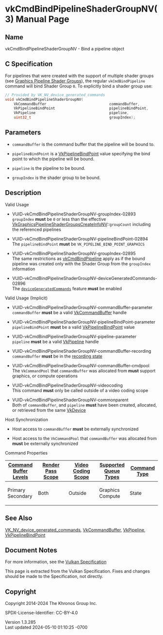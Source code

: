 # vkCmdBindPipelineShaderGroupNV(3) Manual Page

## Name

vkCmdBindPipelineShaderGroupNV - Bind a pipeline object



## <a href="#_c_specification" class="anchor"></a>C Specification

For pipelines that were created with the support of multiple shader
groups (see <a
href="https://registry.khronos.org/vulkan/specs/1.3-extensions/html/vkspec.html#graphics-shadergroups"
target="_blank" rel="noopener">Graphics Pipeline Shader Groups</a>), the
regular `vkCmdBindPipeline` command will bind Shader Group `0`. To
explicitly bind a shader group use:

``` c
// Provided by VK_NV_device_generated_commands
void vkCmdBindPipelineShaderGroupNV(
    VkCommandBuffer                             commandBuffer,
    VkPipelineBindPoint                         pipelineBindPoint,
    VkPipeline                                  pipeline,
    uint32_t                                    groupIndex);
```

## <a href="#_parameters" class="anchor"></a>Parameters

- `commandBuffer` is the command buffer that the pipeline will be bound
  to.

- `pipelineBindPoint` is a
  [VkPipelineBindPoint](https://registry.khronos.org/vulkan/specs/1.3-extensions/man/html/VkPipelineBindPoint.html) value specifying the
  bind point to which the pipeline will be bound.

- `pipeline` is the pipeline to be bound.

- `groupIndex` is the shader group to be bound.

## <a href="#_description" class="anchor"></a>Description

Valid Usage

- <a href="#VUID-vkCmdBindPipelineShaderGroupNV-groupIndex-02893"
  id="VUID-vkCmdBindPipelineShaderGroupNV-groupIndex-02893"></a>
  VUID-vkCmdBindPipelineShaderGroupNV-groupIndex-02893  
  `groupIndex` **must** be `0` or less than the effective
  [VkGraphicsPipelineShaderGroupsCreateInfoNV](https://registry.khronos.org/vulkan/specs/1.3-extensions/man/html/VkGraphicsPipelineShaderGroupsCreateInfoNV.html)::`groupCount`
  including the referenced pipelines

- <a href="#VUID-vkCmdBindPipelineShaderGroupNV-pipelineBindPoint-02894"
  id="VUID-vkCmdBindPipelineShaderGroupNV-pipelineBindPoint-02894"></a>
  VUID-vkCmdBindPipelineShaderGroupNV-pipelineBindPoint-02894  
  The `pipelineBindPoint` **must** be `VK_PIPELINE_BIND_POINT_GRAPHICS`

- <a href="#VUID-vkCmdBindPipelineShaderGroupNV-groupIndex-02895"
  id="VUID-vkCmdBindPipelineShaderGroupNV-groupIndex-02895"></a>
  VUID-vkCmdBindPipelineShaderGroupNV-groupIndex-02895  
  The same restrictions as [vkCmdBindPipeline](https://registry.khronos.org/vulkan/specs/1.3-extensions/man/html/vkCmdBindPipeline.html)
  apply as if the bound pipeline was created only with the Shader Group
  from the `groupIndex` information

- <a
  href="#VUID-vkCmdBindPipelineShaderGroupNV-deviceGeneratedCommands-02896"
  id="VUID-vkCmdBindPipelineShaderGroupNV-deviceGeneratedCommands-02896"></a>
  VUID-vkCmdBindPipelineShaderGroupNV-deviceGeneratedCommands-02896  
  The <a
  href="https://registry.khronos.org/vulkan/specs/1.3-extensions/html/vkspec.html#features-deviceGeneratedCommands"
  target="_blank" rel="noopener"><code>deviceGeneratedCommands</code></a>
  feature **must** be enabled

Valid Usage (Implicit)

- <a href="#VUID-vkCmdBindPipelineShaderGroupNV-commandBuffer-parameter"
  id="VUID-vkCmdBindPipelineShaderGroupNV-commandBuffer-parameter"></a>
  VUID-vkCmdBindPipelineShaderGroupNV-commandBuffer-parameter  
  `commandBuffer` **must** be a valid
  [VkCommandBuffer](https://registry.khronos.org/vulkan/specs/1.3-extensions/man/html/VkCommandBuffer.html) handle

- <a
  href="#VUID-vkCmdBindPipelineShaderGroupNV-pipelineBindPoint-parameter"
  id="VUID-vkCmdBindPipelineShaderGroupNV-pipelineBindPoint-parameter"></a>
  VUID-vkCmdBindPipelineShaderGroupNV-pipelineBindPoint-parameter  
  `pipelineBindPoint` **must** be a valid
  [VkPipelineBindPoint](https://registry.khronos.org/vulkan/specs/1.3-extensions/man/html/VkPipelineBindPoint.html) value

- <a href="#VUID-vkCmdBindPipelineShaderGroupNV-pipeline-parameter"
  id="VUID-vkCmdBindPipelineShaderGroupNV-pipeline-parameter"></a>
  VUID-vkCmdBindPipelineShaderGroupNV-pipeline-parameter  
  `pipeline` **must** be a valid [VkPipeline](https://registry.khronos.org/vulkan/specs/1.3-extensions/man/html/VkPipeline.html) handle

- <a href="#VUID-vkCmdBindPipelineShaderGroupNV-commandBuffer-recording"
  id="VUID-vkCmdBindPipelineShaderGroupNV-commandBuffer-recording"></a>
  VUID-vkCmdBindPipelineShaderGroupNV-commandBuffer-recording  
  `commandBuffer` **must** be in the [recording
  state](#commandbuffers-lifecycle)

- <a href="#VUID-vkCmdBindPipelineShaderGroupNV-commandBuffer-cmdpool"
  id="VUID-vkCmdBindPipelineShaderGroupNV-commandBuffer-cmdpool"></a>
  VUID-vkCmdBindPipelineShaderGroupNV-commandBuffer-cmdpool  
  The `VkCommandPool` that `commandBuffer` was allocated from **must**
  support graphics, or compute operations

- <a href="#VUID-vkCmdBindPipelineShaderGroupNV-videocoding"
  id="VUID-vkCmdBindPipelineShaderGroupNV-videocoding"></a>
  VUID-vkCmdBindPipelineShaderGroupNV-videocoding  
  This command **must** only be called outside of a video coding scope

- <a href="#VUID-vkCmdBindPipelineShaderGroupNV-commonparent"
  id="VUID-vkCmdBindPipelineShaderGroupNV-commonparent"></a>
  VUID-vkCmdBindPipelineShaderGroupNV-commonparent  
  Both of `commandBuffer`, and `pipeline` **must** have been created,
  allocated, or retrieved from the same [VkDevice](https://registry.khronos.org/vulkan/specs/1.3-extensions/man/html/VkDevice.html)

Host Synchronization

- Host access to `commandBuffer` **must** be externally synchronized

- Host access to the `VkCommandPool` that `commandBuffer` was allocated
  from **must** be externally synchronized

Command Properties

<table class="tableblock frame-all grid-all stretch">
<colgroup>
<col style="width: 20%" />
<col style="width: 20%" />
<col style="width: 20%" />
<col style="width: 20%" />
<col style="width: 20%" />
</colgroup>
<thead>
<tr class="header">
<th class="tableblock halign-left valign-top"><a
href="#VkCommandBufferLevel">Command Buffer Levels</a></th>
<th class="tableblock halign-left valign-top"><a
href="#vkCmdBeginRenderPass">Render Pass Scope</a></th>
<th class="tableblock halign-left valign-top"><a
href="#vkCmdBeginVideoCodingKHR">Video Coding Scope</a></th>
<th class="tableblock halign-left valign-top"><a
href="#VkQueueFlagBits">Supported Queue Types</a></th>
<th class="tableblock halign-left valign-top"><a
href="#fundamentals-queueoperation-command-types">Command Type</a></th>
</tr>
</thead>
<tbody>
<tr class="odd">
<td class="tableblock halign-left valign-top"><p>Primary<br />
Secondary</p></td>
<td class="tableblock halign-left valign-top"><p>Both</p></td>
<td class="tableblock halign-left valign-top"><p>Outside</p></td>
<td class="tableblock halign-left valign-top"><p>Graphics<br />
Compute</p></td>
<td class="tableblock halign-left valign-top"><p>State</p></td>
</tr>
</tbody>
</table>

## <a href="#_see_also" class="anchor"></a>See Also

[VK_NV_device_generated_commands](https://registry.khronos.org/vulkan/specs/1.3-extensions/man/html/VK_NV_device_generated_commands.html),
[VkCommandBuffer](https://registry.khronos.org/vulkan/specs/1.3-extensions/man/html/VkCommandBuffer.html), [VkPipeline](https://registry.khronos.org/vulkan/specs/1.3-extensions/man/html/VkPipeline.html),
[VkPipelineBindPoint](https://registry.khronos.org/vulkan/specs/1.3-extensions/man/html/VkPipelineBindPoint.html)

## <a href="#_document_notes" class="anchor"></a>Document Notes

For more information, see the <a
href="https://registry.khronos.org/vulkan/specs/1.3-extensions/html/vkspec.html#vkCmdBindPipelineShaderGroupNV"
target="_blank" rel="noopener">Vulkan Specification</a>

This page is extracted from the Vulkan Specification. Fixes and changes
should be made to the Specification, not directly.

## <a href="#_copyright" class="anchor"></a>Copyright

Copyright 2014-2024 The Khronos Group Inc.

SPDX-License-Identifier: CC-BY-4.0

Version 1.3.285  
Last updated 2024-05-10 01:10:25 -0700
